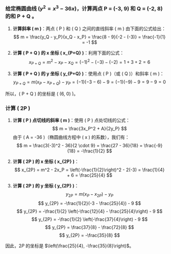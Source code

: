 ### 给定椭圆曲线 $( y^2 = x^3 - 36x )$，计算两点 P = (-3, 9) 和 Q = (-2, 8) 的和 P + Q 。
1. **计算斜率 \( m \)**：两点 \( P \) 和 \( Q \) 之间的直线斜率 \( m \) 由下面的公式给出：
   $$ m = \frac{y_Q - y_P}{x_Q - x_P} = \frac{8 - 9}{-2 - (-3)} = \frac{-1}{1} = -1 $$

2. **计算 \( P + Q \) 的 x 坐标 \( x_{P+Q} \)**：利用下面的公式：
   $$ x_{P+Q} = m^2 - x_P - x_Q = (-1)^2 - (-3) - (-2) = 1 + 3 + 2 = 6 $$

3. **计算 \( P + Q \) 的 y 坐标 \( y_{P+Q} \)**：使用点 \( P \)（或 \( Q \)）和斜率 \( m \)：
   $$ y_{P+Q} = m(x_P - x_{P+Q}) - y_P = (-1)(-3 - 6) - 9 = (-1)(-9) - 9 = 9 - 9 = 0 $$

所以，\( P + Q \) 的坐标是 \( (6, 0) \)。

### 计算 \( 2P \)
1. **计算 \( P \) 点切线的斜率 \( m \)**：使用 \( P \) 点处切线的公式：
   $$ m = \frac{3x_P^2 + A}{2y_P} $$
   由于 \( A = -36 \)（椭圆曲线方程中 \( x \) 的系数），我们有：
   $$ m = \frac{3(-3)^2 - 36}{2 \cdot 9} = \frac{27 - 36}{18} = \frac{-9}{18} = -\frac{1}{2} $$

2. **计算 \( 2P \) 的 x 坐标 \( x_{2P} \)**：
   $$ x_{2P} = m^2 - 2x_P = \left(-\frac{1}{2}\right)^2 - 2(-3) = \frac{1}{4} + 6 = \frac{25}{4} $$

3. **计算 \( 2P \) 的 y 坐标 \( y_{2P} \)**：
   $$ y_{2P} = m(x_P - x_{2P}) - y_P $$
   $$ y_{2P} = -\frac{1}{2}(-3 - \frac{25}{4}) - 9 $$
   $$ y_{2P} = -\frac{1}{2} \left(-\frac{12}{4} - \frac{25}{4}\right) - 9 $$
   $$ y_{2P} = -\frac{1}{2} \left(-\frac{37}{4}\right) - 9 $$
   $$ y_{2P} = \frac{37}{8} - \frac{72}{8} $$
   $$ y_{2P} = -\frac{35}{8} $$

因此，$2P$ 的坐标是 $\left(\frac{25}{4}, -\frac{35}{8}\right)$。